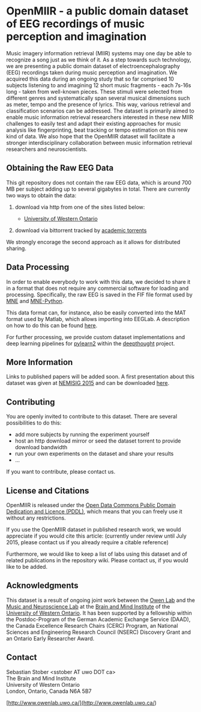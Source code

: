 # OpenMIIR - a public domain dataset of EEG recordings of music perception and imagination

Music imagery information retrieval (MIIR) systems may one day be able to recognize a song just as we think of it.
As a step towards such technology, we are presenting a public domain dataset of electroencephalography (EEG) recordings taken during music perception and imagination.
We acquired this data during an ongoing study that so far comprised 10 subjects listening to and imagining 12 short music fragments - each 7s-16s long - taken from well-known pieces. 
These stimuli were selected from different genres and systematically span several musical dimensions such as meter, tempo and the presence of lyrics.
This way, various retrieval and classification scenarios can be addressed.
The dataset is primarily aimed to enable music information retrieval researchers interested in these new MIIR challenges to easily test and adapt their existing approaches for music analysis like fingerprinting, beat tracking or tempo estimation on this new kind of data.
We also hope that the OpenMIIR dataset will facilitate a stronger interdisciplinary collaboration between music information retrieval researchers and neuroscientists.


## Obtaining the Raw EEG Data

This git repository does not contain the raw EEG data, which is around 700 MB per subject adding up to several gigabytes in total. There are currently two ways to obtain the data:

1. download via http from one of the sites listed below:
	- [University of Western Ontario](<http://bmi.ssc.uwo.ca/OpenMIIR-RawEEG_v1/>)

2. download via bittorrent tracked by [academic torrents](<http://academictorrents.com/details/c18c04a9f18ff7d133421012978c4a92f57f6b9c>)

We strongly encorage the second approach as it allows for distributed sharing.


## Data Processing

In order to enable everybody to work with this data, we decided to share it in a format that does not require any commercial software for loading and processing. Specifically, the raw EEG is saved in the FIF file format used by [MNE](<http://martinos.org/mne/>) and [MNE-Python](<http://martinos.org/mne/stable/mne-python.html>). 

This data format can, for instance, also be easily converted into the MAT format used by Matlab, which allows importing into EEGLab. A description on how to do this can be found [here](<TODO>).

For further processing, we provide custom dataset implementations and deep learning pipelines for [pylearn2](<https://github.com/lisa-lab/pylearn2>) within the [deepthought](<https://github.com/sstober/deepthought>) project. 


## More Information

Links to published papers will be added soon.
A first presentation about this dataset was given at [NEMISIG 2015](<http://jimi.ithaca.edu/nemisig/>) and can be downloaded [here](<http://bib.sebastianstober.de/2015-01-31_NEMISIG.pdf>).


## Contributing

You are openly invited to contribute to this dataset. There are several possibilities to do this:

- add more subjects by running the experiment yourself
- host an http download mirror or seed the dataset torrent to provide download bandwidth
- run your own experiments on the dataset and share your results
- ...

If you want to contribute, please contact us.


## License and Citations

OpenMIIR is released under the [Open Data Commons Public Domain Dedication and Licence (PDDL)](<http://opendatacommons.org/licenses/pddl/1-0/>), which means that you can freely use it without any restrictions.

If you use the OpenMIIR dataset in published research work, we would appreciate if you would cite this article: 
(currently under review until July 2015, please contact us if you already require a citable reference)

Furthermore, we would like to keep a list of labs using this dataset and of related publications in the repository wiki. Please contact us, if you would like to be added.


## Acknowledgments

This dataset is a result of ongoing joint work between the [Owen Lab](<http://www.owenlab.uwo.ca/>) and the [Music and Neuroscience Lab](<http://www.jessicagrahn.com/>) at the [Brain and Mind Institute](<http://www.uwo.ca/bmi/>) of the [University of Western Ontario](<http://www.uwo.ca/>).
It has been supported by a fellowship within the Postdoc-Program of the German Academic Exchange Service (DAAD), the Canada Excellence Research Chairs (CERC) Program, an National Sciences and Engineering Research Council (NSERC) Discovery Grant and an Ontario Early Researcher Award.


## Contact

Sebastian Stober \<sstober AT uwo DOT ca\>  
The Brain and Mind Institute  
University of Western Ontario  
London, Ontario, Canada  N6A 5B7  


[http://www.owenlab.uwo.ca/](<http://www.owenlab.uwo.ca/>)  